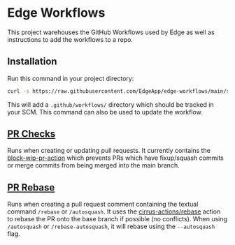 # Edge Workflows

This project warehouses the GitHub Workflows used by Edge as well as instructions to add the workflows to a repo.

## Installation

Run this command in your project directory:

```sh
curl -s https://raw.githubusercontent.com/EdgeApp/edge-workflows/main/scripts/install | bash
```

This will add a `.github/workflows/` directory which should be tracked in your SCM. This command can also be used to update the workflow.

## [PR Checks](./.github/workflows/pr-checks.yml)

Runs when creating or updating pull requests. It currently contains the [block-wip-pr-action](https://github.com/samholmes/block-wip-pr-action) which prevents PRs which have fixup/squash commits or merge commits from being merged into the main branch.

## [PR Rebase](./.github/workflows/pr-checks.yml)

Runs when creating a pull request comment containing the textual command `/rebase` or `/autosquash`. It uses the [cirrus-actions/rebase](https://github.com/samholmes/rebase) action to rebase the PR onto the base branch if possible (no conflicts). When using `/autosquash` or `/rebase-autosquash`, it will rebase using the `--autosquash` flag.
